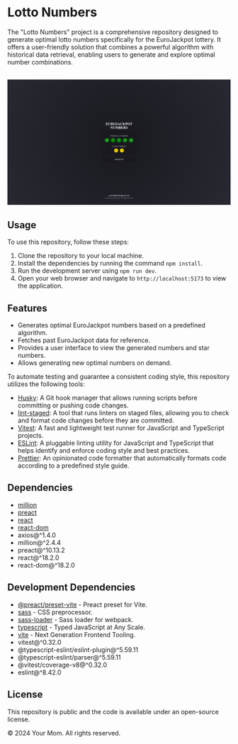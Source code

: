 # Lotto Numbers

The "Lotto Numbers" project is a comprehensive repository designed to generate optimal lotto numbers specifically for the EuroJackpot lottery. It offers a user-friendly solution that combines a powerful algorithm with historical data retrieval, enabling users to generate and explore optimal number combinations.
<br><br>

![github preview image](./public/github-preview.webp)

## Usage

To use this repository, follow these steps:

1. Clone the repository to your local machine.
2. Install the dependencies by running the command `npm install`.
3. Run the development server using `npm run dev`.
4. Open your web browser and navigate to `http://localhost:5173` to view the application.

## Features

- Generates optimal EuroJackpot numbers based on a predefined algorithm.
- Fetches past EuroJackpot data for reference.
- Provides a user interface to view the generated numbers and star numbers.
- Allows generating new optimal numbers on demand.

To automate testing and guarantee a consistent coding style, this repository utilizes the following tools:

- [Husky](https://www.npmjs.com/package/husky): A Git hook manager that allows running scripts before committing or pushing code changes.
- [lint-staged](https://www.npmjs.com/package/lint-staged): A tool that runs linters on staged files, allowing you to check and format code changes before they are committed.
- [Vitest](https://www.npmjs.com/package/vitest): A fast and lightweight test runner for JavaScript and TypeScript projects.
- [ESLint](https://eslint.org/): A pluggable linting utility for JavaScript and TypeScript that helps identify and enforce coding style and best practices.
- [Prettier](https://prettier.io/): An opinionated code formatter that automatically formats code according to a predefined style guide.

## Dependencies

- [million](https://www.npmjs.com/package/million)
- [preact](https://www.npmjs.com/package/preact)
- [react](https://www.npmjs.com/package/react)
- [react-dom](https://www.npmjs.com/package/react-dom)
- axios@^1.4.0
- million@^2.4.4
- preact@^10.13.2
- react@^18.2.0
- react-dom@^18.2.0

## Development Dependencies

- [@preact/preset-vite](https://www.npmjs.com/package/@preact/preset-vite) - Preact preset for Vite.
- [sass](https://www.npmjs.com/package/sass) - CSS preprocessor.
- [sass-loader](https://www.npmjs.com/package/sass-loader) - Sass loader for webpack.
- [typescript](https://www.npmjs.com/package/typescript) - Typed JavaScript at Any Scale.
- [vite](https://www.npmjs.com/package/vite) - Next Generation Frontend Tooling.
- vitest@^0.32.0
- @typescript-eslint/eslint-plugin@^5.59.11
- @typescript-eslint/parser@^5.59.11
- @vitest/coverage-v8@^0.32.0
- eslint@^8.42.0

## License

This repository is public and the code is available under an open-source license.

© 2024 Your Mom. All rights reserved.
